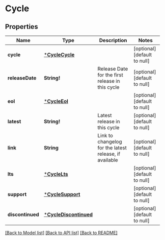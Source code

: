 # Cycle

## Properties
Name | Type | Description | Notes
------------ | ------------- | ------------- | -------------
**cycle** | [***CycleCycle**](cycle_cycle.md) |  | [optional] [default to null]
**releaseDate** | **String!** | Release Date for the first release in this cycle | [optional] [default to null]
**eol** | [***CycleEol**](cycle_eol.md) |  | [optional] [default to null]
**latest** | **String!** | Latest release in this cycle | [optional] [default to null]
**link** | **String** | Link to changelog for the latest release, if available | [optional] [default to null]
**lts** | [***CycleLts**](cycle_lts.md) |  | [optional] [default to null]
**support** | [***CycleSupport**](cycle_support.md) |  | [optional] [default to null]
**discontinued** | [***CycleDiscontinued**](cycle_discontinued.md) |  | [optional] [default to null]

[[Back to Model list]](../README.md#documentation-for-models) [[Back to API list]](../README.md#documentation-for-api-endpoints) [[Back to README]](../README.md)


